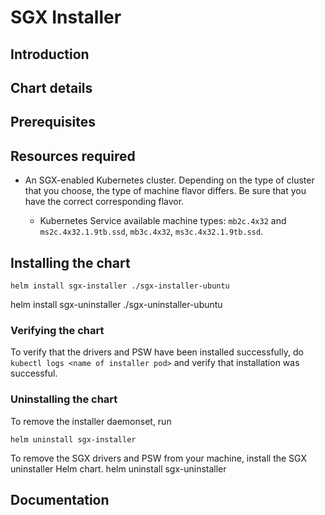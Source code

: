 # SGX Installer


## Introduction


## Chart details


## Prerequisites


## Resources required

* An SGX-enabled Kubernetes cluster. Depending on the type of cluster that you choose, the type of machine flavor differs. Be sure that you have the correct corresponding flavor.

  * Kubernetes Service available machine types: `mb2c.4x32` and `ms2c.4x32.1.9tb.ssd`, `mb3c.4x32`, `ms3c.4x32.1.9tb.ssd`. 


## Installing the chart

```
helm install sgx-installer ./sgx-installer-ubuntu
```
helm install sgx-uninstaller ./sgx-uninstaller-ubuntu


### Verifying the chart
To verify that the drivers and PSW have been installed successfully, do `kubectl logs <name of installer pod>` and verify that installation was successful. 

### Uninstalling the chart

To remove the installer daemonset, run 
```
helm uninstall sgx-installer
```

To remove the SGX drivers and PSW from your machine, install the SGX uninstaller Helm chart.
helm uninstall sgx-uninstaller 


## Documentation

